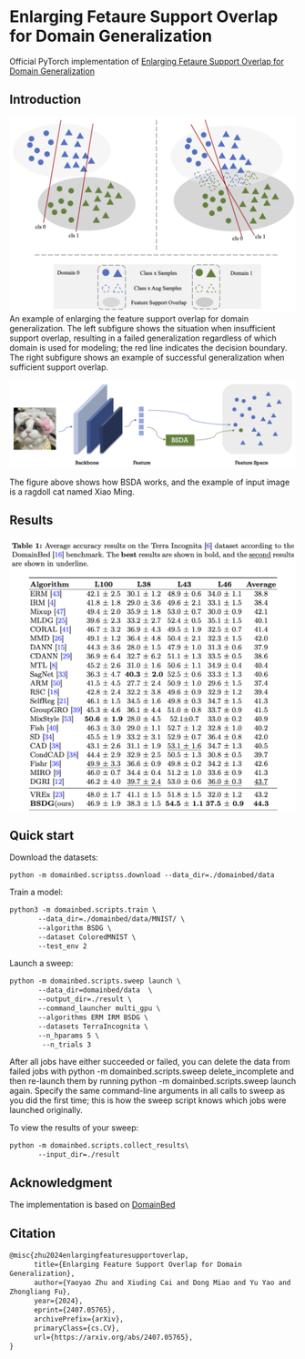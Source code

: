# Enlarging Fetaure Support Overlap for Domain Generalization

Official PyTorch implementation of [Enlarging Fetaure Support Overlap for Domain Generalization](https://arxiv.org/abs/2407.05765)


## Introduction
![overview](./assets/overview.png)
 An example of enlarging the feature support overlap for domain generalization.
 The left subfigure shows the situation when insufficient support overlap, resulting in a failed generalization regardless of which domain is used for modeling; the red line indicates the decision boundary.
 The right subfigure shows an example of successful generalization when sufficient support overlap.

![Framework](./assets/framework.png)

The figure above shows how BSDA works, and the example of input image is a ragdoll cat named Xiao Ming.

## Results

![result](./assets/result.jpg)


## Quick start

Download the datasets:
```
python -m domainbed.scriptss.download --data_dir=./domainbed/data
```

Train a model:
```
python3 -m domainbed.scripts.train \
       --data_dir=./domainbed/data/MNIST/ \
       --algorithm BSDG \
       --dataset ColoredMNIST \
       --test_env 2
```
 
Launch a sweep:

```
python -m domainbed.scripts.sweep launch \
       --data_dir=domainbed/data  \
       --output_dir=./result \
       --command_launcher multi_gpu \
       --algorithms ERM IRM BSDG \
       --datasets TerraIncognita \
       --n_hparams 5 \
        --n_trials 3
```

After all jobs have either succeeded or failed, you can delete the data from failed jobs with python -m domainbed.scripts.sweep delete_incomplete and then re-launch them by running python -m domainbed.scripts.sweep launch again. Specify the same command-line arguments in all calls to sweep as you did the first time; this is how the sweep script knows which jobs were launched originally.

To view the results of your sweep:

```
python -m domainbed.scripts.collect_results\
       --input_dir=./result
```

## Acknowledgment

The implementation is based on [DomainBed](https://github.com/facebookresearch/DomainBed)


## Citation
```
@misc{zhu2024enlargingfeaturesupportoverlap,
      title={Enlarging Feature Support Overlap for Domain Generalization}, 
      author={Yaoyao Zhu and Xiuding Cai and Dong Miao and Yu Yao and Zhongliang Fu},
      year={2024},
      eprint={2407.05765},
      archivePrefix={arXiv},
      primaryClass={cs.CV},
      url={https://arxiv.org/abs/2407.05765}, 
}
```
